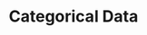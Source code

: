 ---
types: "word"

title: "Categorical Data"

categories: ['']

tags: ['Categorical', 'Data']

arabic: ['قيم تصنيفية']

publishers: ['خوارزميات الذكاء الاصطناعي في تحليل النص العربي']

types: "word"

slug: ""
---